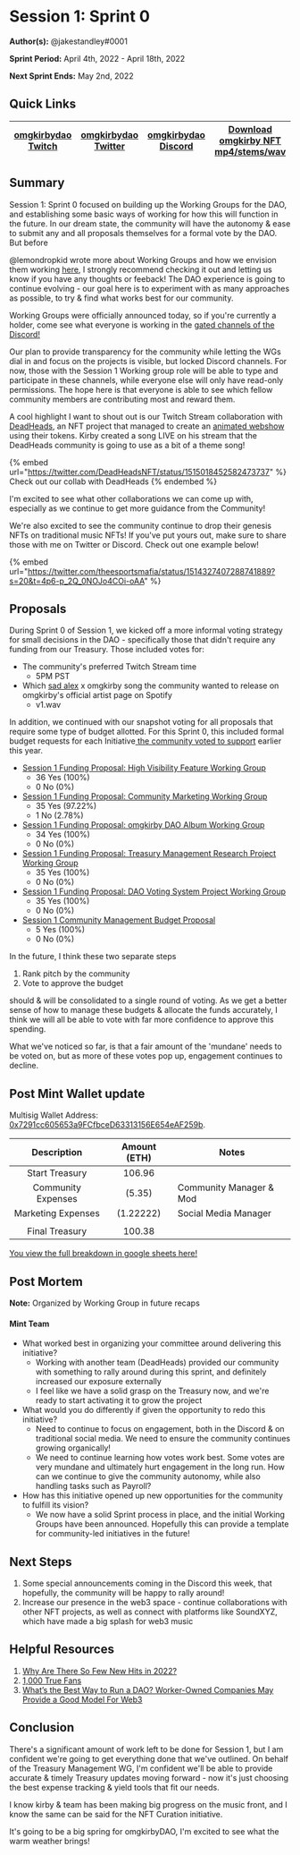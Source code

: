 # Session 1: Sprint 0

**Author(s):** @jakestandley#0001

**Sprint Period:** April 4th, 2022 - April 18th, 2022

**Next Sprint Ends:** May 2nd, 2022

## Quick Links <a href="#quick-links" id="quick-links"></a>

| [omgkirbydao Twitch](https://www.twitch.tv/omgkirbydao) | [omgkirbydao Twitter](https://twitter.com/omgkirbyDAO) | [omgkirbydao Discord](http://discord.com/invite/omgkirby) | [Download omgkirby NFT mp4/stems/wav](https://www.notables.co/gallery/omgkirby) |
| ------------------------------------------------------- | ------------------------------------------------------ | --------------------------------------------------------- | ------------------------------------------------------------------------------- |

## Summary <a href="#summary" id="summary"></a>

Session 1: Sprint 0 focused on building up the Working Groups for the DAO, and establishing some basic ways of working for how this will function in the future. In our dream state, the community will have the autonomy & ease to submit any and all proposals themselves for a formal vote by the DAO. But before

@lemondropkid wrote more about Working Groups and how we envision them working [here](../working-groups.md), I strongly recommend checking it out and letting us know if you have any thoughts or feeback! The DAO experience is going to continue evolving - our goal here is to experiment with as many approaches as possible, to try & find what works best for our community.

Working Groups were officially announced today, so if you're currently a holder, come see what everyone is working in the [gated channels of the Discord!](https://discord.com/channels/930565342592380978/937526800807002152/966098570514137168)

Our plan to provide transparency for the community while letting the WGs dial in and focus on the projects is visible, but locked Discord channels. For now, those with the Session 1 Working group role will be able to type and participate in these channels, while everyone else will only have read-only permissions. The hope here is that everyone is able to see which fellow community members are contributing most and reward them.

A cool highlight I want to shout out is our Twitch Stream collaboration with [DeadHeads](https://www.deadheads.io), an NFT project that managed to create an [animated webshow](https://youtu.be/yVygJiV61vM) using their tokens. Kirby created a song LIVE on his stream that the DeadHeads community is going to use as a bit of a theme song!

{% embed url="https://twitter.com/DeadHeadsNFT/status/1515018452582473737" %}
Check out our collab with DeadHeads
{% endembed %}

I'm excited to see what other collaborations we can come up with, especially as we continue to get more guidance from the Community!

We're also excited to see the community continue to drop their genesis NFTs on traditional music NFTs! If you've put yours out, make sure to share those with me on Twitter or Discord. Check out one example below!

{% embed url="https://twitter.com/theesportsmafia/status/1514327407288741889?s=20&t=4p6-p_2Q_0NOJo4COi-oAA" %}

## Proposals <a href="#proposals" id="proposals"></a>

During Sprint 0 of Session 1, we kicked off a more informal voting strategy for small decisions in the DAO - specifically those that didn't require any funding from our Treasury. Those included votes for:

* The community's preferred Twitch Stream time
  * 5PM PST
* Which [sad alex](https://open.spotify.com/artist/3i8iJVU0mtgzbZsuF1AoJ3?si=gbSXvNOdQK6D\_oWSzeoT3w) x omgkirby song the community wanted to release on omgkirby's official artist page on Spotify
  * v1.wav

In addition, we continued with our snapshot voting for all proposals that require some type of budget allotted. For this Sprint 0, this included formal budget requests for each Initiative[ the community voted to support](https://snapshot.org/#/omgkirby.eth/proposal/0xc5d534bc5a33eb7d8a4aab73c60283212e55af2b9f935775b098bf781880dfca) earlier this year.

* [Session 1 Funding Proposal: High Visibility Feature Working Group](https://snapshot.org/#/omgkirby.eth/proposal/0xe4dbf47ab59bcd48b7d28b7b73da17378369400829f9b81f98a3d8f76bb667ba)
  * 36 Yes (100%)
  * 0 No (0%)
* [Session 1 Funding Proposal: Community Marketing Working Group](https://snapshot.org/#/omgkirby.eth/proposal/0x6ac2113a9b5a3916814efb02f6317e4399706939cc341df98f4d62df035592fd)
  * 35 Yes (97.22%)
  * 1 No (2.78%)
* [Session 1 Funding Proposal: omgkirby DAO Album Working Group](https://snapshot.org/#/omgkirby.eth/proposal/0xc774c5ec7271cac38a48acfdd186c0f59bdf7fe37e9401acecf2747f675ad6de)
  * 34 Yes (100%)
  * 0 No (0%)
* [Session 1 Funding Proposal: Treasury Management Research Project Working Group](https://snapshot.org/#/omgkirby.eth/proposal/0xc1b2c368d9b0a1743d4d7530d8cb2d9b3408bc8db85d53f2eaea9f5f72b44f65)
  * 35 Yes (100%)
  * 0 No (0%)
* [Session 1 Funding Proposal: DAO Voting System Project Working Group](https://snapshot.org/#/omgkirby.eth/proposal/0x850d67f2a33766bcb51b5ff1efd24ba5492a65d61879088d8d55991d32bff43c)
  * 35 Yes (100%)
  * 0 No (0%)
* [Session 1 Community Management Budget Proposal](https://snapshot.org/#/omgkirby.eth/proposal/0xe0c43af303f63da1df3aee9ffe5feb42745d52a71c47abf1dcdf04acd5c6d534)
  * 5 Yes (100%)
  * 0 No (0%)

In the future, I think these two separate steps

1. Rank pitch by the community
2. Vote to approve the budget

should & will be consolidated to a single round of voting. As we get a better sense of how to manage these budgets & allocate the funds accurately, I think we will all be able to vote with far more confidence to approve this spending.

What we've noticed so far, is that a fair amount of the 'mundane' needs to be voted on, but as more of these votes pop up, engagement continues to decline.

## Post Mint Wallet update <a href="#treasury-update" id="treasury-update"></a>

Multisig Wallet Address: [ 0x7291cc605653a9FCfbceD63313156E654eAF259b](https://etherscan.io/address/0x7291cc605653a9fcfbced63313156e654eaf259b).

|     Description    | Amount (ETH) | Notes                   |
| :----------------: | :----------: | ----------------------- |
|   Start Treasury   |    106.96    |                         |
| Community Expenses |    (5.35)    | Community Manager & Mod |
| Marketing Expenses |   (1.22222)  | Social Media Manager    |
|                    |              |                         |
|   Final Treasury   |    100.38    |                         |

[You view the full breakdown in google sheets here!](https://docs.google.com/spreadsheets/d/1v1ckEMVA130H4D5kkThoRU4ddfhxoySqheS9bZK1foc/edit?usp=sharing)

## Post Mortem <a href="#post-mortem" id="post-mortem"></a>

**Note:** Organized by Working Group in future recaps

#### Mint Team <a href="#launch-team" id="launch-team"></a>

* What worked best in organizing your committee around delivering this initiative?
  * Working with another team (DeadHeads) provided our community with something to rally around during this sprint, and definitely increased our exposure externally
  * I feel like we have a solid grasp on the Treasury now, and we're ready to start activating it to grow the project
* What would you do differently if given the opportunity to redo this initiative?
  * Need to continue to focus on engagement, both in the Discord & on traditional social media. We need to ensure the community continues growing organically!
  * We need to continue learning how votes work best. Some votes are very mundane and ultimately hurt engagement in the long run. How can we continue to give the community autonomy, while also handling tasks such as Payroll?
* How has this initiative opened up new opportunities for the community to fulfill its vision?
  * We now have a solid Sprint process in place, and the initial Working Groups have been announced. Hopefully this can provide a template for community-led initiatives in the future!

## Next Steps <a href="#next-steps" id="next-steps"></a>

1. Some special announcements coming in the Discord this week, that hopefully, the community will be happy to rally around!
2. Increase our presence in the web3 space - continue collaborations with other NFT projects, as well as connect with platforms like SoundXYZ, which have made a big splash for web3 music

## Helpful Resources <a href="#helpful-resources" id="helpful-resources"></a>

1. [Why Are There So Few New Hits in 2022?](https://www.billboard.com/music/chart-beat/no-2022-hits-harry-styles-1235057576/)
2. [1,000 True Fans](https://kk.org/thetechnium/1000-true-fans/)
3. [What’s the Best Way to Run a DAO? Worker-Owned Companies May Provide a Good Model For Web3](https://mirror.xyz/ryangtanaka.eth/Bdh4Wl5Y9v5s9D-EbV9rQiMk0wAsiaTTdKO\_lOMwcOY)

## Conclusion <a href="#conclusion" id="conclusion"></a>

There's a significant amount of work left to be done for Session 1, but I am confident we're going to get everything done that we've outlined. On behalf of the Treasury Management WG, I'm confident we'll be able to provide accurate & timely Treasury updates moving forward - now it's just choosing the best expense tracking & yield tools that fit our needs.

I know kirby & team has been making big progress on the music front, and I know the same can be said for the NFT Curation initiative.

It's going to be a big spring for omgkirbyDAO, I'm excited to see what the warm weather brings!
